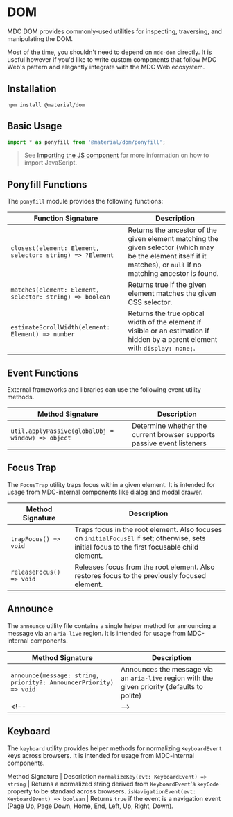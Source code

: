 <!--docs:
title: "DOM"
layout: detail
section: components
excerpt: "Provides commonly-used utilities for inspecting, traversing, and manipulating the DOM."
path: /catalog/dom/
-->

# DOM

MDC DOM provides commonly-used utilities for inspecting, traversing, and manipulating the DOM.

Most of the time, you shouldn't need to depend on `mdc-dom` directly. It is useful however if you'd like to write custom components that follow MDC Web's pattern and elegantly integrate with the MDC Web ecosystem.

## Installation

```
npm install @material/dom
```

## Basic Usage

```js
import * as ponyfill from '@material/dom/ponyfill';
```

> See [Importing the JS component](../../docs/importing-js.md) for more information on how to import JavaScript.

## Ponyfill Functions

The `ponyfill` module provides the following functions:

Function Signature | Description
--- | ---
`closest(element: Element, selector: string) => ?Element` | Returns the ancestor of the given element matching the given selector (which may be the element itself if it matches), or `null` if no matching ancestor is found.
`matches(element: Element, selector: string) => boolean` | Returns true if the given element matches the given CSS selector.
`estimateScrollWidth(element: Element) => number`  | Returns the true optical width of the element if visible or an estimation if hidden by a parent element with `display: none;`.

## Event Functions

External frameworks and libraries can use the following event utility methods.

Method Signature | Description
--- | ---
`util.applyPassive(globalObj = window) => object` | Determine whether the current browser supports passive event listeners

## Focus Trap

The `FocusTrap` utility traps focus within a given element. It is intended for usage from MDC-internal
components like dialog and modal drawer.

Method Signature | Description
--- | ---
`trapFocus() => void` | Traps focus in the root element. Also focuses on `initialFocusEl` if set; otherwise, sets initial focus to the first focusable child element.
`releaseFocus() => void` | Releases focus from the root element. Also restores focus to the previously focused element.

## Announce

The `announce` utility file contains a single helper method for announcing a message via an `aria-live` region. It is intended for usage from MDC-internal components.

Method Signature | Description
--- | ---
`announce(message: string, priority?: AnnouncerPriority) => void` | Announces the message via an `aria-live` region with the given priority (defaults to polite)
<!-- TODO(b/148462294): Remove once only exported members are required in docs `say()` --> <!-- | --> <!-- DO NOT USE -->

## Keyboard

The `keyboard` utility provides helper methods for normalizing `KeyboardEvent` keys across browsers. It is intended for usage from MDC-internal components.

Method Signature | Description
`normalizeKey(evt: KeyboardEvent) => string` | Returns a normalized string derived from `KeyboardEvent`'s `keyCode` property to be standard across browsers.
`isNavigationEvent(evt: KeyboardEvent) => boolean` | Returns `true` if the event is a navigation event (Page Up, Page Down, Home, End, Left, Up, Right, Down).
